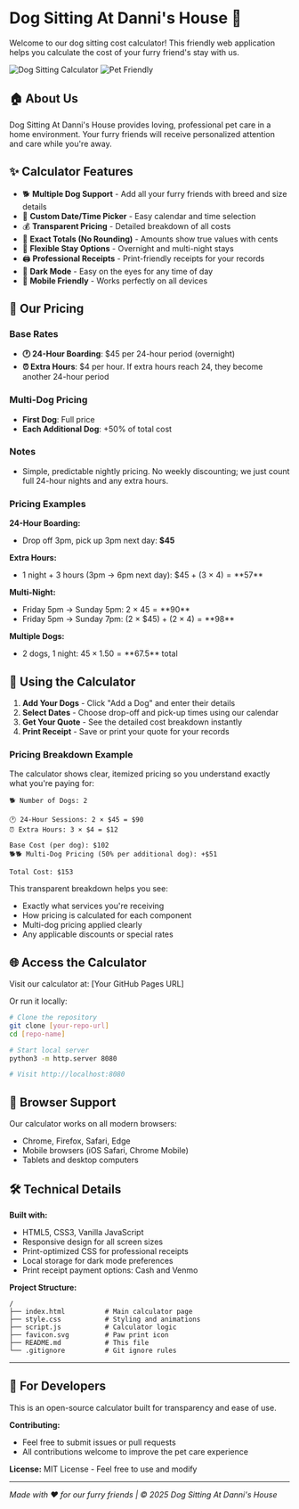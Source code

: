 # Dog Sitting At Danni's House 🐾

Welcome to our dog sitting cost calculator! This friendly web application helps you calculate the cost of your furry friend's stay with us.

![Dog Sitting Calculator](https://img.shields.io/badge/status-active-success.svg)
![Pet Friendly](https://img.shields.io/badge/pet-friendly-green.svg)

## 🏠 About Us

Dog Sitting At Danni's House provides loving, professional pet care in a home environment. Your furry friends will receive personalized attention and care while you're away.

## ✨ Calculator Features

- 🐕 **Multiple Dog Support** - Add all your furry friends with breed and size details
- 📅 **Custom Date/Time Picker** - Easy calendar and time selection
- 💰 **Transparent Pricing** - Detailed breakdown of all costs
- 🧮 **Exact Totals (No Rounding)** - Amounts show true values with cents
- 🌙 **Flexible Stay Options** - Overnight and multi-night stays
- 🖨️ **Professional Receipts** - Print-friendly receipts for your records
- 🌙 **Dark Mode** - Easy on the eyes for any time of day
- 📱 **Mobile Friendly** - Works perfectly on all devices

## 💸 Our Pricing

### Base Rates
- **🕐 24-Hour Boarding**: $45 per 24-hour period (overnight)
- **⏰ Extra Hours**: $4 per hour. If extra hours reach 24, they become another 24-hour period

### Multi-Dog Pricing
- **First Dog**: Full price
- **Each Additional Dog**: +50% of total cost

### Notes
- Simple, predictable nightly pricing. No weekly discounting; we just count full 24-hour nights and any extra hours.

### Pricing Examples

**24-Hour Boarding:**
- Drop off 3pm, pick up 3pm next day: **$45**

**Extra Hours:**
- 1 night + 3 hours (3pm → 6pm next day): $45 + (3 × $4) = **$57**

**Multi-Night:**
- Friday 5pm → Sunday 5pm: 2 × $45 = **$90**
- Friday 5pm → Sunday 7pm: (2 × $45) + (2 × $4) = **$98**

**Multiple Dogs:**
- 2 dogs, 1 night: $45 × 1.50 = **$67.5** total

## 🚀 Using the Calculator

1. **Add Your Dogs** - Click "Add a Dog" and enter their details
2. **Select Dates** - Choose drop-off and pick-up times using our calendar
3. **Get Your Quote** - See the detailed cost breakdown instantly
4. **Print Receipt** - Save or print your quote for your records

### Pricing Breakdown Example

The calculator shows clear, itemized pricing so you understand exactly what you're paying for:

```
🐕 Number of Dogs: 2

🕐 24-Hour Sessions: 2 × $45 = $90
⏰ Extra Hours: 3 × $4 = $12

Base Cost (per dog): $102
🐕🐕 Multi-Dog Pricing (50% per additional dog): +$51

Total Cost: $153
```

This transparent breakdown helps you see:
- Exactly what services you're receiving
- How pricing is calculated for each component  
- Multi-dog pricing applied clearly
- Any applicable discounts or special rates

## 🌐 Access the Calculator

Visit our calculator at: [Your GitHub Pages URL]

Or run it locally:
```bash
# Clone the repository
git clone [your-repo-url]
cd [repo-name]

# Start local server
python3 -m http.server 8080

# Visit http://localhost:8080
```

 

## 📱 Browser Support

Our calculator works on all modern browsers:
- Chrome, Firefox, Safari, Edge
- Mobile browsers (iOS Safari, Chrome Mobile)
- Tablets and desktop computers

## 🛠️ Technical Details

**Built with:**
- HTML5, CSS3, Vanilla JavaScript
- Responsive design for all screen sizes
- Print-optimized CSS for professional receipts
- Local storage for dark mode preferences
 - Print receipt payment options: Cash and Venmo

**Project Structure:**
```
/
├── index.html          # Main calculator page
├── style.css           # Styling and animations
├── script.js           # Calculator logic
├── favicon.svg         # Paw print icon
├── README.md           # This file
└── .gitignore          # Git ignore rules
```

---

## 🔧 For Developers

This is an open-source calculator built for transparency and ease of use. 

**Contributing:**
- Feel free to submit issues or pull requests
- All contributions welcome to improve the pet care experience

**License:** MIT License - Feel free to use and modify

---

*Made with ❤️ for our furry friends | © 2025 Dog Sitting At Danni's House*
